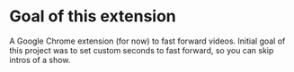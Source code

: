 # Goal of this extension
A Google Chrome extension (for now) to fast forward videos. Initial goal of this project was to set custom seconds to fast forward, so you can skip intros of a show. 

